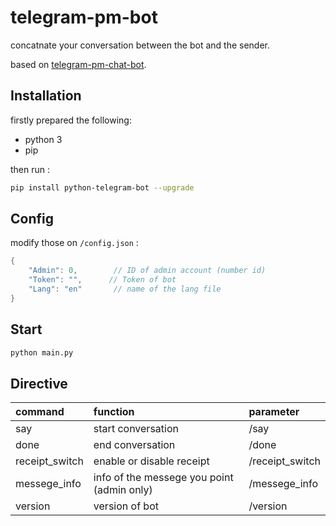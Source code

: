 # telegram-pm-bot
concatnate your conversation between the bot and the sender.

based on [telegram-pm-chat-bot](https://github.com/Netrvin/telegram-pm-chat-bot).


## Installation
firstly prepared the following:
- python 3
- pip

then run :
```bash
pip install python-telegram-bot --upgrade
```


## Config
modify those on `/config.json` :
```c
{
    "Admin": 0,        // ID of admin account (number id)
    "Token": "",      // Token of bot
    "Lang": "en"       // name of the lang file
}
```


## Start
```bash
python main.py
```


## Directive
| command         | function                                   | parameter                                  |
| :---            | :---                                       | :---                                       |
| say             | start conversation                         | /say                                       |
| done            | end conversation                           | /done                                      |
| receipt_switch  | enable or disable receipt                  | /receipt_switch                            |
| messege_info    | info of the messege you point (admin only) | /messege_info                              |
| version         | version of bot                             | /version                                   |
